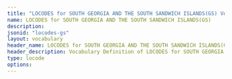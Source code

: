 ```yaml
---
title: "LOCODES for SOUTH GEORGIA AND THE SOUTH SANDWICH ISLANDS(GS) Vocabulary"
name: LOCODES for SOUTH GEORGIA AND THE SOUTH SANDWICH ISLANDS(GS) 
description: 
jsonid: "locodes-gs"
layout: vocabulary
header_name: LOCODES for SOUTH GEORGIA AND THE SOUTH SANDWICH ISLANDS(GS) JSON-LD Vocabulary
header_description: Vocabulary Definition of LOCODES for SOUTH GEORGIA AND THE SOUTH SANDWICH ISLANDS(GS) semantics in HTML format. JSON-LD format is available at [locodes-gs.jsonld](/vocabulary/locodes-gs.jsonld)
type: locode
options:
---
```

